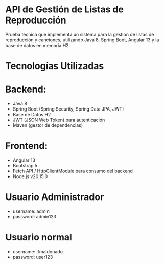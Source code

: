 # API de Gestión de Listas de Reproducción  

Prueba tecnica que implementa un sistema para la gestión de listas de reproducción y canciones, utilizando Java 8, Spring Boot, Angular 13 y la base de datos en memoria H2.  

# Tecnologías Utilizadas  
# Backend:  
- Java 8  
- Spring Boot (Spring Security, Spring Data JPA, JWT)  
- Base de Datos H2  
- JWT (JSON Web Token) para autenticación  
- Maven (gestor de dependencias)  

# Frontend:  
- Angular 13  
- Bootstrap 5  
- Fetch API / HttpClientModule para consumo del backend  
- Node.js v20.15.0 

# Usuario Administrador
- username: admin
- password: admin123

# Usuario normal
- username: jfmaldonado
- password: user123
